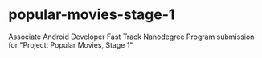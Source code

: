 # popular-movies-stage-1
Associate Android Developer Fast Track Nanodegree Program submission for "Project: Popular Movies, Stage 1"
